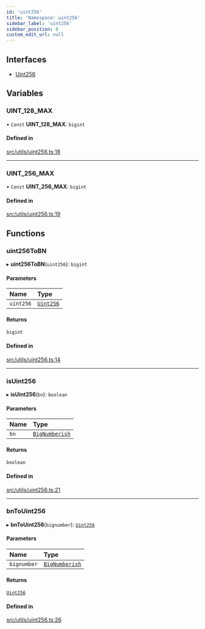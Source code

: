 ```yaml
---
id: 'uint256'
title: 'Namespace: uint256'
sidebar_label: 'uint256'
sidebar_position: 0
custom_edit_url: null
---
```


## Interfaces

- [Uint256](../interfaces/uint256.Uint256.md)

## Variables

### UINT_128_MAX

• `Const` **UINT_128_MAX**: `bigint`

#### Defined in

[src/utils/uint256.ts:18](https://github.com/PhilippeR26/starknet.js/blob/689c0e5/src/utils/uint256.ts#L18)

---

### UINT_256_MAX

• `Const` **UINT_256_MAX**: `bigint`

#### Defined in

[src/utils/uint256.ts:19](https://github.com/PhilippeR26/starknet.js/blob/689c0e5/src/utils/uint256.ts#L19)

## Functions

### uint256ToBN

▸ **uint256ToBN**(`uint256`): `bigint`

#### Parameters

| Name      | Type                                          |
| :-------- | :-------------------------------------------- |
| `uint256` | [`Uint256`](../interfaces/uint256.Uint256.md) |

#### Returns

`bigint`

#### Defined in

[src/utils/uint256.ts:14](https://github.com/PhilippeR26/starknet.js/blob/689c0e5/src/utils/uint256.ts#L14)

---

### isUint256

▸ **isUint256**(`bn`): `boolean`

#### Parameters

| Name | Type                                  |
| :--- | :------------------------------------ |
| `bn` | [`BigNumberish`](num.md#bignumberish) |

#### Returns

`boolean`

#### Defined in

[src/utils/uint256.ts:21](https://github.com/PhilippeR26/starknet.js/blob/689c0e5/src/utils/uint256.ts#L21)

---

### bnToUint256

▸ **bnToUint256**(`bignumber`): [`Uint256`](../interfaces/uint256.Uint256.md)

#### Parameters

| Name        | Type                                  |
| :---------- | :------------------------------------ |
| `bignumber` | [`BigNumberish`](num.md#bignumberish) |

#### Returns

[`Uint256`](../interfaces/uint256.Uint256.md)

#### Defined in

[src/utils/uint256.ts:26](https://github.com/PhilippeR26/starknet.js/blob/689c0e5/src/utils/uint256.ts#L26)
